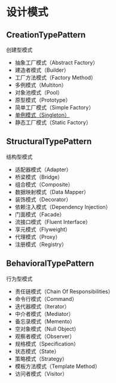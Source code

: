 # 设计模式

## CreationTypePattern

创建型模式

* 抽象工厂模式（Abstract Factory）
* 建造者模式（Builder）
* 工厂方法模式（Factory Method）
* 多例模式（Multiton）
* 对象池模式（Pool）
* 原型模式（Prototype）
* 简单工厂模式（Simple Factory）
* [单例模式（Singleton）](./DesignPattern/CreationTypePattern/SingletonPattern/SingletonPattern.php)
* 静态工厂模式（Static Factory）

## StructuralTypePattern

结构型模式

* 适配器模式（Adapter）
* 桥梁模式（Bridge）
* 组合模式（Composite）
* 数据映射模式（Data Mapper）
* 装饰模式（Decorator）
* 依赖注入模式（Dependency Injection）
* 门面模式（Facade）
* 流接口模式（Fluent Interface）
* 享元模式（Flyweight）
* 代理模式（Proxy）
* 注册模式（Registry）

## BehavioralTypePattern

行为型模式

* 责任链模式（Chain Of Responsibilities）
* 命令行模式（Command）
* 迭代器模式（Iterator）
* 中介者模式（Mediator）
* 备忘录模式（Memento）
* 空对象模式（Null Object）
* 观察者模式（Observer）
* 规格模式（Specification）
* 状态模式（State）
* 策略模式（Strategy）
* 模板方法模式（Template Method）
* 访问者模式（Visitor）
